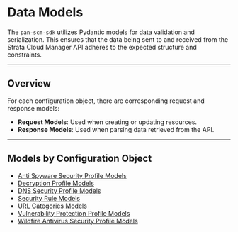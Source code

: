 # Data Models

The `pan-scm-sdk` utilizes Pydantic models for data validation and serialization. This ensures that the data being sent
to and received from the Strata Cloud Manager API adheres to the expected structure and constraints.

---

## Overview

For each configuration object, there are corresponding request and response models:

- **Request Models**: Used when creating or updating resources.
- **Response Models**: Used when parsing data retrieved from the API.

---

## Models by Configuration Object

- [Anti Spyware Security Profile Models](anti_spyware_profile_models.md)
- [Decryption Profile Models](decryption_profile_models.md)
- [DNS Security Profile Models](dns_security_profile_models.md)
- [Security Rule Models](security_rule_models.md)
- [URL Categories Models](url_categories_models.md)
- [Vulnerability Protection Profile Models](vulnerability_protection_profile_models.md)
- [Wildfire Antivirus Security Profile Models](wildfire_antivirus_profile_models.md)

